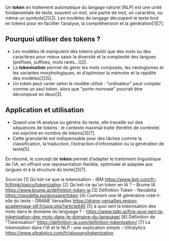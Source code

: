 Un **token** en traitement automatique du langage naturel (NLP) est une unité fondamentale de texte, souvent un mot, une partie de mot, un caractère, ou même un symbole[2][3]. Les modèles de langage découpent le texte brut en tokens pour en faciliter l’analyse, la compréhension et la génération[1][7].

## Pourquoi utiliser des tokens ?

- Les modèles IA manipulent des tokens plutôt que des mots ou des caractères pour mieux saisir la diversité et la complexité des langues (préfixes, suffixes, mots rares…)[2].
- La **tokenisation** permet de gérer les mots composés, les néologismes et les variantes morphologiques, et d’optimiser la mémoire et la rapidité des modèles[2][5].
- Un token peut varier selon le modèle utilisé : "ordinateur" peut compter comme un seul token, alors que "porte-monnaie" pourrait être décomposé en deux[3].

## Application et utilisation

- Quand une IA analyse ou génère du texte, elle travaille sur des séquences de tokens : le contexte maximal traité (fenêtre de contexte) est exprimé en nombre de tokens[3][7].
- Cette granularité est indispensable pour des tâches comme la classification, la traduction, l’extraction d’information ou la génération de texte[5].

En résumé, le concept de **token** permet d’adapter le traitement linguistique de l’IA, en offrant une représentation flexible, optimisée et adaptée aux langues et à la structure du texte[2][7].

Sources
[1] Qu'est-ce que la tokenisation - IBM https://www.ibm.com/fr-fr/think/topics/tokenization
[2] Qu'est-ce qu'un token en IA ? – Brume IA https://www.brume.ai/definition-token-ia
[3] Définition Token - Neodelta https://neodelta.eu/glossaire/token
[4] Comment une IA générative crée-t-elle du texte - DRANE Versailles https://drane-versailles.region-academique-idf.fr/spip.php?article845
[5] à quoi sert la tokenisation des mots dans le domaine du language ? - https://www.talkr.ai/fr/a-quoi-sert-la-tokenisation-des-mots-dans-le-domaine-du-language/
[6] Définition de "Tokénisation" https://definition-ia.com/definition-tokenisation/
[7] La tokenisation dans l'IA et le NLP : une explication simple - Ultralytics https://www.ultralytics.com/fr/glossary/tokenization
